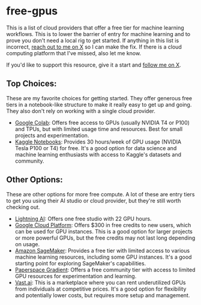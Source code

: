 # free-gpus

This is a list of cloud providers that offer a free tier for machine learning workflows. This is to lower the barrier of entry for machine learning and to prove you don't need a local rig to get started. If anything in this list is incorrect, [reach out to me on X](https://x.com/loganthorneloe) so I can make the fix. If there is a cloud computing platform that I've missed, also let me know.

If you'd like to support this resource, give it a start and [follow me on X](https://x.com/loganthorneloe).

## Top Choices:

These are my favorite choices for getting started. They offer generous free tiers in a notebook-like structure to make it really easy to get up and going. They also don't rely on working with a single cloud provider.

* [Google Colab](https://colab.google/): Offers free access to GPUs (usually NVIDIA T4 or P100) and TPUs, but with limited usage time and resources. Best for small projects and experimentation.
* [Kaggle Notebooks](https://www.kaggle.com/code): Provides 30 hours/week of GPU usage (NVIDIA Tesla P100 or T4) for free. It's a good option for data science and machine learning enthusiasts with access to Kaggle's datasets and community.

## Other Options:

These are other options for more free compute. A lot of these are entry tiers to get you using their AI studio or cloud provider, but they're still worth checking out.

* [Lightning AI](https://lightning.ai/): Offers one free studio with 22 GPU hours.
* [Google Cloud Platform](https://cloud.google.com/gpu): Offers $300 in free credits to new users, which can be used for GPU instances. This is a good option for larger projects or more powerful GPUs, but the free credits may not last long depending on usage.
* [Amazon SageMaker](https://aws.amazon.com/machine-learning/accelerate-machine-learning-P3/): Provides a free tier with limited access to various machine learning resources, including some GPU instances. It's a good starting point for exploring SageMaker's capabilities.
* [Paperspace Gradient](https://www.paperspace.com/notebooks): Offers a free community tier with access to limited GPU resources for experimentation and learning.
* [Vast.ai](https://vast.ai/): This is a marketplace where you can rent underutilized GPUs from individuals at competitive prices. It's a good option for flexibility and potentially lower costs, but requires more setup and management.